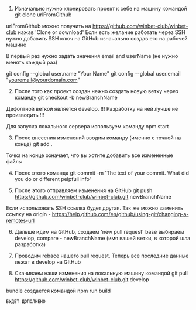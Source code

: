 <!-- Внесение изменений -->

1. Изначально нужно клонировать проект к себе на машину командой
   git clone urlFromGithub

urlFromGithub можно получить на https://github.com/winbet-club/winbet-club нажав 'Clone or download'
Если есть желание работать через SSH нужно добавить SSH ключ на GitHub изначально создав его на рабочей машине

В первый раз нужно задать значения email and userName (не нужно менять каждый раз)

git config --global user.name "Your Name"
git config --global user.email "youremail@yourdomain.com"

2. После того как проект создан нежно создать новую ветку через команду
   git checkout -b newBranchName

Дефолтной веткой является develop. !!! Разработку на ней лучше не производить !!!

Для запуска локального сервера используем команду
npm start

3. После внесения изменений вводим команду (именно с точной на конце)
   git add .

Точка на конце означает, что вы хотите добавить все измененные файлы

4. После этого команда
   git commit -m 'The text of your commit. What did you do or different pelpfull info'

5. После этого отправляем изменения на GitHub
   git push https://github.com/winbet-club/winbet-club.git newBranchName

Если использовать SSH ссылка будет другая.
Так же можно заменить ссылку на origin - https://help.github.com/en/github/using-git/changing-a-remotes-url

6. Дальше идем на GitHub, создаем 'new pull request'
   base выбираем develop, compare - newBranchName (имя вашей ветки, в которой шла разработка)

7. Проводим rebace нашего pull request. Теперь все последние данные лежат в develop на GItHub
8. Скачиваем наши изменения на локальную машину командой
   git pull https://github.com/winbet-club/winbet-club.git develop

<!-- Создание bundle для внесения данных на хостинг -->

bundle создается командой
npm run build

    БУДЕТ ДОПОЛНЕНО
